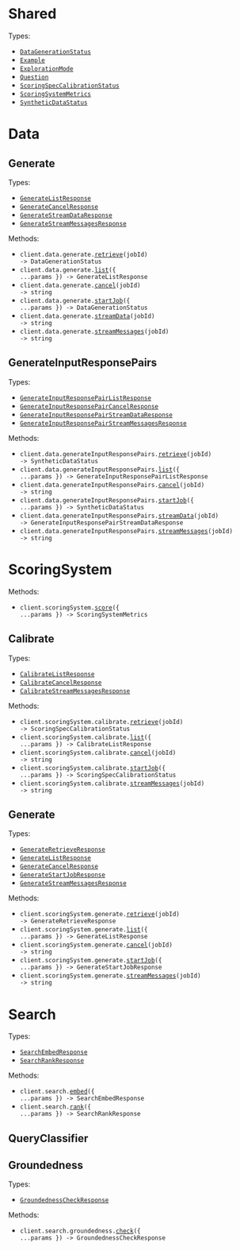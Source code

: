 # Shared

Types:

- <code><a href="./src/resources/shared.ts">DataGenerationStatus</a></code>
- <code><a href="./src/resources/shared.ts">Example</a></code>
- <code><a href="./src/resources/shared.ts">ExplorationMode</a></code>
- <code><a href="./src/resources/shared.ts">Question</a></code>
- <code><a href="./src/resources/shared.ts">ScoringSpecCalibrationStatus</a></code>
- <code><a href="./src/resources/shared.ts">ScoringSystemMetrics</a></code>
- <code><a href="./src/resources/shared.ts">SyntheticDataStatus</a></code>

# Data

## Generate

Types:

- <code><a href="./src/resources/data/generate.ts">GenerateListResponse</a></code>
- <code><a href="./src/resources/data/generate.ts">GenerateCancelResponse</a></code>
- <code><a href="./src/resources/data/generate.ts">GenerateStreamDataResponse</a></code>
- <code><a href="./src/resources/data/generate.ts">GenerateStreamMessagesResponse</a></code>

Methods:

- <code title="get /data/generate/{job_id}">client.data.generate.<a href="./src/resources/data/generate.ts">retrieve</a>(jobId) -> DataGenerationStatus</code>
- <code title="get /data/generate">client.data.generate.<a href="./src/resources/data/generate.ts">list</a>({ ...params }) -> GenerateListResponse</code>
- <code title="delete /data/generate/{job_id}">client.data.generate.<a href="./src/resources/data/generate.ts">cancel</a>(jobId) -> string</code>
- <code title="post /data/generate">client.data.generate.<a href="./src/resources/data/generate.ts">startJob</a>({ ...params }) -> DataGenerationStatus</code>
- <code title="get /data/generate/{job_id}/data">client.data.generate.<a href="./src/resources/data/generate.ts">streamData</a>(jobId) -> string</code>
- <code title="get /data/generate/{job_id}/messages">client.data.generate.<a href="./src/resources/data/generate.ts">streamMessages</a>(jobId) -> string</code>

## GenerateInputResponsePairs

Types:

- <code><a href="./src/resources/data/generate-input-response-pairs.ts">GenerateInputResponsePairListResponse</a></code>
- <code><a href="./src/resources/data/generate-input-response-pairs.ts">GenerateInputResponsePairCancelResponse</a></code>
- <code><a href="./src/resources/data/generate-input-response-pairs.ts">GenerateInputResponsePairStreamDataResponse</a></code>
- <code><a href="./src/resources/data/generate-input-response-pairs.ts">GenerateInputResponsePairStreamMessagesResponse</a></code>

Methods:

- <code title="get /data/generate_input_response_pairs/{job_id}">client.data.generateInputResponsePairs.<a href="./src/resources/data/generate-input-response-pairs.ts">retrieve</a>(jobId) -> SyntheticDataStatus</code>
- <code title="get /data/generate_input_response_pairs">client.data.generateInputResponsePairs.<a href="./src/resources/data/generate-input-response-pairs.ts">list</a>({ ...params }) -> GenerateInputResponsePairListResponse</code>
- <code title="delete /data/generate_input_response_pairs/{job_id}">client.data.generateInputResponsePairs.<a href="./src/resources/data/generate-input-response-pairs.ts">cancel</a>(jobId) -> string</code>
- <code title="post /data/generate_input_response_pairs">client.data.generateInputResponsePairs.<a href="./src/resources/data/generate-input-response-pairs.ts">startJob</a>({ ...params }) -> SyntheticDataStatus</code>
- <code title="get /data/generate_input_response_pairs/{job_id}/data">client.data.generateInputResponsePairs.<a href="./src/resources/data/generate-input-response-pairs.ts">streamData</a>(jobId) -> GenerateInputResponsePairStreamDataResponse</code>
- <code title="get /data/generate_input_response_pairs/{job_id}/messages">client.data.generateInputResponsePairs.<a href="./src/resources/data/generate-input-response-pairs.ts">streamMessages</a>(jobId) -> string</code>

# ScoringSystem

Methods:

- <code title="post /scoring_system/score">client.scoringSystem.<a href="./src/resources/scoring-system/scoring-system.ts">score</a>({ ...params }) -> ScoringSystemMetrics</code>

## Calibrate

Types:

- <code><a href="./src/resources/scoring-system/calibrate.ts">CalibrateListResponse</a></code>
- <code><a href="./src/resources/scoring-system/calibrate.ts">CalibrateCancelResponse</a></code>
- <code><a href="./src/resources/scoring-system/calibrate.ts">CalibrateStreamMessagesResponse</a></code>

Methods:

- <code title="get /scoring_system/calibrate/{job_id}">client.scoringSystem.calibrate.<a href="./src/resources/scoring-system/calibrate.ts">retrieve</a>(jobId) -> ScoringSpecCalibrationStatus</code>
- <code title="get /scoring_system/calibrate">client.scoringSystem.calibrate.<a href="./src/resources/scoring-system/calibrate.ts">list</a>({ ...params }) -> CalibrateListResponse</code>
- <code title="delete /scoring_system/calibrate/{job_id}">client.scoringSystem.calibrate.<a href="./src/resources/scoring-system/calibrate.ts">cancel</a>(jobId) -> string</code>
- <code title="post /scoring_system/calibrate">client.scoringSystem.calibrate.<a href="./src/resources/scoring-system/calibrate.ts">startJob</a>({ ...params }) -> ScoringSpecCalibrationStatus</code>
- <code title="get /scoring_system/calibrate/{job_id}/messages">client.scoringSystem.calibrate.<a href="./src/resources/scoring-system/calibrate.ts">streamMessages</a>(jobId) -> string</code>

## Generate

Types:

- <code><a href="./src/resources/scoring-system/generate.ts">GenerateRetrieveResponse</a></code>
- <code><a href="./src/resources/scoring-system/generate.ts">GenerateListResponse</a></code>
- <code><a href="./src/resources/scoring-system/generate.ts">GenerateCancelResponse</a></code>
- <code><a href="./src/resources/scoring-system/generate.ts">GenerateStartJobResponse</a></code>
- <code><a href="./src/resources/scoring-system/generate.ts">GenerateStreamMessagesResponse</a></code>

Methods:

- <code title="get /scoring_system/generate/{job_id}">client.scoringSystem.generate.<a href="./src/resources/scoring-system/generate.ts">retrieve</a>(jobId) -> GenerateRetrieveResponse</code>
- <code title="get /scoring_system/generate">client.scoringSystem.generate.<a href="./src/resources/scoring-system/generate.ts">list</a>({ ...params }) -> GenerateListResponse</code>
- <code title="delete /scoring_system/generate/{job_id}">client.scoringSystem.generate.<a href="./src/resources/scoring-system/generate.ts">cancel</a>(jobId) -> string</code>
- <code title="post /scoring_system/generate">client.scoringSystem.generate.<a href="./src/resources/scoring-system/generate.ts">startJob</a>({ ...params }) -> GenerateStartJobResponse</code>
- <code title="get /scoring_system/generate/{job_id}/messages">client.scoringSystem.generate.<a href="./src/resources/scoring-system/generate.ts">streamMessages</a>(jobId) -> string</code>

# Search

Types:

- <code><a href="./src/resources/search/search.ts">SearchEmbedResponse</a></code>
- <code><a href="./src/resources/search/search.ts">SearchRankResponse</a></code>

Methods:

- <code title="post /search/embed">client.search.<a href="./src/resources/search/search.ts">embed</a>({ ...params }) -> SearchEmbedResponse</code>
- <code title="post /search/query_to_passage/score">client.search.<a href="./src/resources/search/search.ts">rank</a>({ ...params }) -> SearchRankResponse</code>

## QueryClassifier

## Groundedness

Types:

- <code><a href="./src/resources/search/groundedness.ts">GroundednessCheckResponse</a></code>

Methods:

- <code title="post /search/groundedness/check">client.search.groundedness.<a href="./src/resources/search/groundedness.ts">check</a>({ ...params }) -> GroundednessCheckResponse</code>
